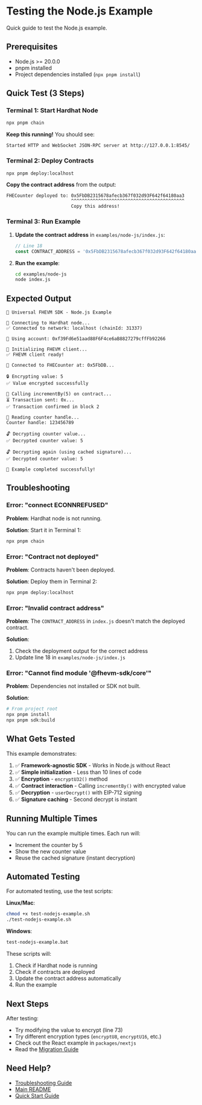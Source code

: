 # Testing the Node.js Example

Quick guide to test the Node.js example.

## Prerequisites

- Node.js >= 20.0.0
- pnpm installed
- Project dependencies installed (`npx pnpm install`)

## Quick Test (3 Steps)

### Terminal 1: Start Hardhat Node

```bash
npx pnpm chain
```

**Keep this running!** You should see:
```
Started HTTP and WebSocket JSON-RPC server at http://127.0.0.1:8545/
```

### Terminal 2: Deploy Contracts

```bash
npx pnpm deploy:localhost
```

**Copy the contract address** from the output:
```
FHECounter deployed to: 0x5FbDB2315678afecb367f032d93F642f64180aa3
                        ^^^^^^^^^^^^^^^^^^^^^^^^^^^^^^^^^^^^^^^^^^
                        Copy this address!
```

### Terminal 3: Run Example

1. **Update the contract address** in `examples/node-js/index.js`:
   ```javascript
   // Line 18
   const CONTRACT_ADDRESS = '0x5FbDB2315678afecb367f032d93F642f64180aa3'; // Paste your address
   ```

2. **Run the example**:
   ```bash
   cd examples/node-js
   node index.js
   ```

## Expected Output

```
🚀 Universal FHEVM SDK - Node.js Example

📡 Connecting to Hardhat node...
✅ Connected to network: localhost (chainId: 31337)

👤 Using account: 0xf39Fd6e51aad88F6F4ce6aB8827279cffFb92266

🔐 Initializing FHEVM client...
✅ FHEVM client ready!

📄 Connected to FHECounter at: 0x5FbDB...

🔒 Encrypting value: 5
✅ Value encrypted successfully

📝 Calling incrementBy(5) on contract...
⏳ Transaction sent: 0x...
✅ Transaction confirmed in block 2

📖 Reading counter handle...
Counter handle: 123456789

🔓 Decrypting counter value...
✅ Decrypted counter value: 5

🔓 Decrypting again (using cached signature)...
✅ Decrypted counter value: 5

🎉 Example completed successfully!
```

## Troubleshooting

### Error: "connect ECONNREFUSED"

**Problem**: Hardhat node is not running.

**Solution**: Start it in Terminal 1:
```bash
npx pnpm chain
```

### Error: "Contract not deployed"

**Problem**: Contracts haven't been deployed.

**Solution**: Deploy them in Terminal 2:
```bash
npx pnpm deploy:localhost
```

### Error: "Invalid contract address"

**Problem**: The `CONTRACT_ADDRESS` in `index.js` doesn't match the deployed contract.

**Solution**: 
1. Check the deployment output for the correct address
2. Update line 18 in `examples/node-js/index.js`

### Error: "Cannot find module '@fhevm-sdk/core'"

**Problem**: Dependencies not installed or SDK not built.

**Solution**:
```bash
# From project root
npx pnpm install
npx pnpm sdk:build
```

## What Gets Tested

This example demonstrates:

1. ✅ **Framework-agnostic SDK** - Works in Node.js without React
2. ✅ **Simple initialization** - Less than 10 lines of code
3. ✅ **Encryption** - `encryptU32()` method
4. ✅ **Contract interaction** - Calling `incrementBy()` with encrypted value
5. ✅ **Decryption** - `userDecrypt()` with EIP-712 signing
6. ✅ **Signature caching** - Second decrypt is instant

## Running Multiple Times

You can run the example multiple times. Each run will:
- Increment the counter by 5
- Show the new counter value
- Reuse the cached signature (instant decryption)

## Automated Testing

For automated testing, use the test scripts:

**Linux/Mac**:
```bash
chmod +x test-nodejs-example.sh
./test-nodejs-example.sh
```

**Windows**:
```bash
test-nodejs-example.bat
```

These scripts will:
1. Check if Hardhat node is running
2. Check if contracts are deployed
3. Update the contract address automatically
4. Run the example

## Next Steps

After testing:
- Try modifying the value to encrypt (line 73)
- Try different encryption types (`encryptU8`, `encryptU16`, etc.)
- Check out the React example in `packages/nextjs`
- Read the [Migration Guide](../../docs/guides/MIGRATION_GUIDE.md)

## Need Help?

- [Troubleshooting Guide](../../docs/guides/TROUBLESHOOTING.md)
- [Main README](../../README.md)
- [Quick Start Guide](../../QUICK_START.md)
